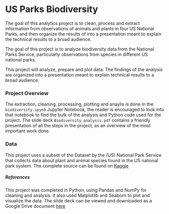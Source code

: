 # US Parks Biodiversity
The goal of this analytics project is to clean, process and extract information from observations of animals and plants in four US National Parks, and then organize the results of into a presentation meant to explain the technical results to a broad audience.

The goal of this project is to analyze biodiversity data from the National Parks Service, particularly observations from species in different US national parks.

This project will analyze, prepare and plot data. The findings of the analysis are organized into a presentation  meant to explain technical results to a broad audience.

### Project Overview
The extraction, cleaning, processing, plotting and anaylis is done in the `biodiversity.ipynb` Jupyter Notebook, the reader is encouraged to look into that notebook to find the bulk of the analysis and Python code used for the project.
The slide deck `Biodiversity_analysis.pdf` contains a friendly presentation of all the steps in the project, as an overview of the most important work done.

### Data
This project uses a subset of the Dataset by the (US) National Park Service that collects data about plant and animal species found in the US national park system. The complete source can be found on [Kaggle](https://www.kaggle.com/datasets/nationalparkservice/park-biodiversity)

##### References
This project was completed in Python, using Pandas and NumPy for cleaning and analysis. It also used Matplotlib and Seaborn to plot and visualize the data.
The slide deck can be viewed and downloaded as a Google Drive document [here](https://docs.google.com/presentation/d/17d6t2uynPyvVoafuMCHNFOy9KQJGhj1K4f8o8X7nsOc/edit?usp=sharing)
